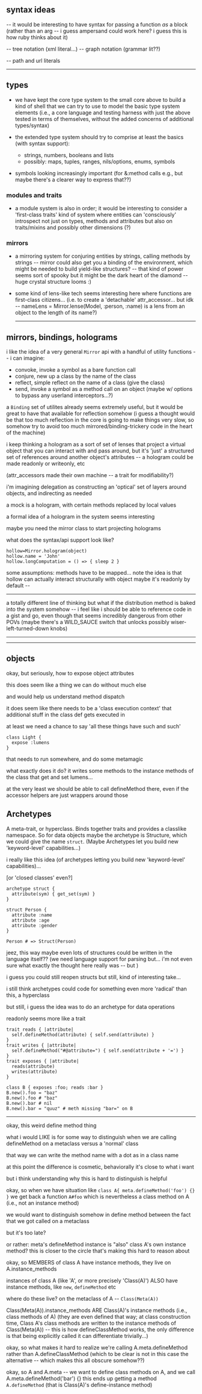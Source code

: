 ## syntax ideas

 -- it would be interesting to have
syntax for passing a function *as* a block (rather than an arg -- i guess ampersand could work here? i guess
this is how ruby thinks about it)

 -- tree notation (xml literal...)
 -- graph notation (grammar lit??)

 -- path and url literals

----------------------------------------------------------------
## types

- we have kept the core type system to the small core above to build a kind of shell that
  we can try to use to model the basic type system elements (i.e., a core language and testing harness
  with just the above tested in terms of themselves, without the added concerns of additional types/syntax)
- the extended type system should try to comprise at least the basics (with syntax support):
    * strings, numbers, booleans and lists
    * possibly: maps, tuples, ranges, nils/options, enums, symbols

- symbols looking increasingly important (for &:method calls e.g., but maybe there's a clearer way to express that??)

### modules and traits
- a module system is also in order; it would be interesting to consider a 'first-class traits'
  kind of system where entities can 'consciously' introspect not just on types, methods and attributes
  but also on traits/mixins and possibly other dimensions (?)
### mirrors
- a mirroring system for conjuring entities by strings, calling methods by strings
  -- mirror could also get you a binding of the environment, which might be needed to build yield-like structures?
  -- that kind of power seems sort of spooky but it might be the dark heart of the diamond
  -- huge crystal structure looms :)
- some kind of lens-like tech seems interesting here where functions are first-class citizens...
  (i.e. to create a 'detachable' attr_accessor... but idk -- nameLens = Mirror.lense(Model, :person, :name) is a lens from an object to the length of its name?)

  ----------------------------------------------------------------

## mirrors, bindings, holograms

i like the idea of a very general `Mirror` api with a handful of
utility functions -- i can imagine:

  - convoke, invoke a symbol as a bare function call
  - conjure, new up a class by the name of the class
  - reflect, simple reflect on the name of a class (give the class)
  - send, invoke a symbol as a method call on an object (maybe w/ options to bypass any userland interceptors...?)

a `Binding` set of utilites already seems extremely useful, but it would
be great to have that available for reflection somehow (i guess a thought would be
that too much reflection in the core is going to make things very slow, so
somehow try to avoid too much mirrored/binding-trickery code in the heart of the machine)

i keep thinking a hologram as a sort of set of lenses that project a virtual object
that you can interact with and pass around, but it's 'just' a structured set of references
around another object's attributes -- a hologram could be made readonly or writeonly, etc

(attr_accessors made their own machine -- a trait for modifiability?)

i'm imagining delegation as constructing an 'optical' set of layers around objects, and
indirecting as needed

a mock is a hologram, with certain methods replaced by local values

a formal idea of a hologram in the system seems interesting

maybe you need the mirror class to start projecting holograms

what does the syntax/api support look like?


```
hollow=Mirror.hologram(object)
hollow.name = 'John'
hollow.longComputation = () => { sleep 2 }
```

some assumptions: methods have to be mapped...
note the idea is that hollow can actually interact structurally with object
maybe it's readonly by default -- 

----------------------------------------------------------------

a totally different line of thinking but what if the distribution method is
baked into the system somehow -- i feel like i should be able to reference
code in a gist and go, even though that seems incredibly dangerous from other POVs
(maybe there's a WILD_SAUCE switch that unlocks possibly wiser-left-turned-down knobs)

----------------------------------------------------------------

----------------------------------------------------------------

## objects

okay, but seriously, how to expose object attributes

this does seem like a thing we can do without much else

and would help us understand method dispatch

it does seem like there needs to be a 'class execution context'
that additional stuff in the class def gets executed in

at least we need a chance to say 'all these things have such and such'

```
class Light {
  expose :lumens
}
```

that needs to run somewhere, and do some metamagic

what exactly does it do? it writes some methods to the instance methods of the class that
get and set lumens...

at the very least we should be able to call defineMethod there, even if the accessor helpers
are just wrappers around those


## Archetypes
A meta-trait, or hyperclass. Binds together traits and provides a classlike namespace.
So for data objects maybe the archetype is Structure, which we could give the name `struct`.
(Maybe Archetypes let you build new 'keyword-level' capabilities...)

i really like this idea (of archetypes letting you build new 'keyword-level' capabilities)...

[or 'closed classes' even?]

```
archetype struct {
  attribute(sym) { get_set(sym) }
}

struct Person {
  attribute :name
  attribute :age
  attribute :gender
}

Person # => Struct(Person)
```

jeez, this way maybe even lots of structures could be written in the language itself??
(we need language support for parsing but... i'm not even sure what exactly the thought
here really was -- but )

i guess you could still reopen structs but still, kind of interesting take...

i still think archetypes could code for something even more 'radical' than this, a hyperclass

but still, i guess the idea was to do an archetype for data operations

readonly seems more like a trait

```
trait reads { |attribute|
  self.defineMethod(attribute) { self.send(attribute) }
}
trait writes { |attribute|
  self.defineMethod("#@attribute=") { self.send(attribute + '=') }
}
trait exposes { |attribute|
  reads(attribute)
  writes(attribute)
}

class B { exposes :foo; reads :bar }
B.new().foo = "baz"
B.new().foo # "baz"
B.new().bar # nil
B.new().bar = "quuz" # meth missing "bar=" on B
```


----------------------------------------------------------------

okay, this weird define method thing

what i would LIKE is for some way to distinguish when we are calling 
defineMethod on a metaclass versus a 'normal' class

that way we can write the method name with a dot as in a class name

at this point the difference is cosmetic, behaviorally it's close to what
i want

but i think understanding why this is hard to distinguish is helpful

okay, so when we have situation like `class A{ meta.defineMethod('foo') {} }`
we get back a function `A#foo` which is nevertheless a class method on A
(i.e., not an instance method)

we would want to distinguish somehow in define method between the fact that
we got called on a metaclass

but it's too late?

or rather: meta's defineMethod instance is "also" class A's own instance method?
this is closer to the circle that's making this hard to reason about

okay, so MEMBERS of class A have instance methods, they live on A.instance_methods

instances of class A (like 'A', or more precisely 'Class(A)') ALSO have 
instance methods, like `new`, `defineMethod` etc

where do these live? on the metaclass of A -- `Class(Meta(A))`

Class(Meta(A)).instance_methods ARE Class(A)'s instance methods (i.e., class methods of A)
(they are even defined that way; at class construction time, Class A's class methods
are written to the instance methods of Class(Meta(A)) -- this is how defineClassMethod works,
the only difference is that being explicitly called it can differentiate trivially...)

okay, so what makes it hard to realize we're calling A.meta.defineMethod rather than A.defineClassMethod
(which to be clear is not in this case the alternative -- which makes this all obscure somehow??)

okay, so A and A.meta -- we want to define class methods on A, and we call A.meta.defineMethod('bar') {}
this ends up getting a method `A.defineMethod` (that is Class(A)'s define-instance method)

